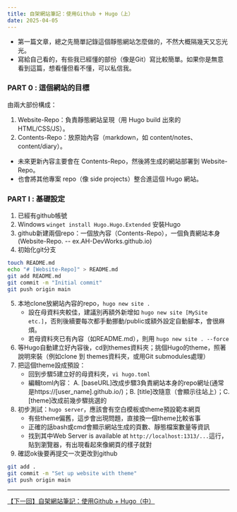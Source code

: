 ```yaml
---
title: 自架網站筆記：使用Github + Hugo（上）
date: 2025-04-05 
---
```


+ 第一篇文章，總之先簡單記錄這個靜態網站怎麼做的，不然大概隔幾天又忘光光。
+ 寫給自己看的，有些我已經懂的部份（像是Git）寫比較簡單。如果你是無意看到這篇，想看懂但看不懂，可以私信我。


### PART 0 : 這個網站的目標
由兩大部份構成：
1. Website-Repo：負責靜態網站呈現（用 Hugo build 出來的 HTML/CSS/JS）。
2. Contents-Repo：放原始內容（markdown，如 content/notes、content/diary）。
+ 未來更新內容主要會在 Contents-Repo，然後將生成的網站部署到 Website-Repo。
+ 也會將其他專案 repo（像 side projects）整合進這個 Hugo 網站。


### PART I : 基礎設定
1. 已經有github帳號
2. Windows `winget install Hugo.Hugo.Extended` 安裝Hugo
3. github新建兩個repo：一個放內容（Contents-Repo），一個負責網站本身(Website-Repo. -- ex.AH-DevWorks.github.io)
4. 初始化git分支
```bash
touch README.md
echo "# [Website-Repo]" > README.md
git add README.md
git commit -m "Initial commit"
git push origin main
```
5. 本地clone放網站內容的repo，`hugo new site .`
   + 設在母資料夾較佳，建議別再額外新增如 `hugo new site [MySite etc.]`，否則後續要每次都手動挪動/public或額外設定自動腳本，會很麻煩。
   + 若母資料夾已有內容（如README.md），則用 `hugo new site . --force`
6. 等Hugo自動建立好內容後，cd到themes資料夾；挑個Hugo的theme，照著說明來裝（例如clone 到 themes資料夾，或用Git submodules處理）
7. 把這個theme設成預設：
    + 回到步驟5建立好的母資料夾，`vi hugo.toml`
    + 編輯toml內容： A. [baseURL]改成步驟3負責網站本身的repo網址(通常是https://[user_name].github.io/)；B. [title]改隨意（會顯示往站上）；C. [theme]改成前幾步驟挑選的
8. 初步測試：`hugo server`，應該會有空白模板或theme預設範本網頁
   + 有些theme偏舊，這步會出現問題，直接換一個theme比較省事
   + 正確的話bash或cmd會顯示網站生成的頁數、靜態檔案數量等資訊
   + 找到其中Web Server is available at `http://localhost:1313/...`這行，貼到瀏覽器，有出現看起來像網頁的樣子就對
9.  確認ok後要再提交一次更改到github
```bash
git add .
git commit -m "Set up website with theme"
git push origin main
```
 
 ---

[【下一回】自架網站筆記：使用Github + Hugo（中）](https://ah-devworks.github.io/notes/website/create_static_web_2/)